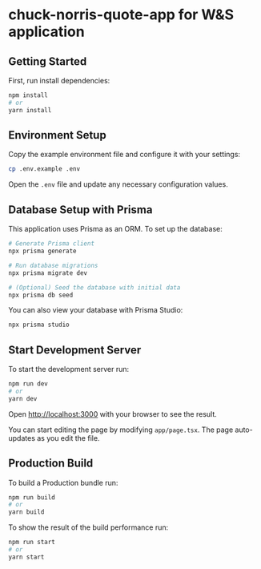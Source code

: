 # chuck-norris-quote-app for W&S application

## Getting Started

First, run install dependencies:

```bash
npm install
# or
yarn install
```

## Environment Setup

Copy the example environment file and configure it with your settings:

```bash
cp .env.example .env
```

Open the `.env` file and update any necessary configuration values.

## Database Setup with Prisma

This application uses Prisma as an ORM. To set up the database:

```bash
# Generate Prisma client
npx prisma generate

# Run database migrations
npx prisma migrate dev

# (Optional) Seed the database with initial data
npx prisma db seed
```

You can also view your database with Prisma Studio:

```bash
npx prisma studio
```

## Start Development Server

To start the development server run:

```bash
npm run dev 
# or 
yarn dev
```

Open [http://localhost:3000](http://localhost:3000) with your browser to see the result.

You can start editing the page by modifying `app/page.tsx`. The page auto-updates as you edit the file.

## Production Build

To build a Production bundle run:

```bash
npm run build 
# or 
yarn build
```

To show the result of the build performance run:
```bash 
npm run start 
# or 
yarn start 
```